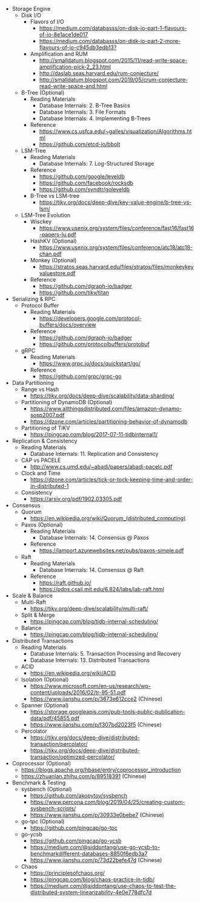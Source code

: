 - Storage Engine
  - Disk I/O
    - Flavors of I/O
      - <https://medium.com/databasss/on-disk-io-part-1-flavours-of-io-8e1ace1de017>
      - <https://medium.com/databasss/on-disk-io-part-2-more-flavours-of-io-c945db3edb13?>
    - Amplification and RUM
      - <http://smalldatum.blogspot.com/2015/11/read-write-space-amplification-pick-2_23.html>
      - <http://daslab.seas.harvard.edu/rum-conjecture/>
      - <http://smalldatum.blogspot.com/2019/05/crum-conjecture-read-write-space-and.html>
  - B-Tree (Optional)
    - Reading Materials
      - Database Internals: 2. B-Tree Basics
      - Database Internals: 3. File Formats
      - Database Internals: 4. Implementing B-Trees
    - Reference
      - <https://www.cs.usfca.edu/~galles/visualization/Algorithms.html>
      - <https://github.com/etcd-io/bbolt>
  - LSM-Tree
    - Reading Materials
      - Database Internals: 7. Log-Structured Storage
    - Reference
      - <https://github.com/google/leveldb>
      - <https://github.com/facebook/rocksdb>
      - <https://github.com/syndtr/goleveldb>
    - B-Tree vs LSM-tree
      - <https://tikv.org/docs/deep-dive/key-value-engine/b-tree-vs-lsm/>
  - LSM-Tree Evolution
    - Wisckey
      - <https://www.usenix.org/system/files/conference/fast16/fast16-papers-lu.pdf>
    - HashKV (Optional)
      - <https://www.usenix.org/system/files/conference/atc18/atc18-chan.pdf>
    - Monkey (Optional)
      - <https://stratos.seas.harvard.edu/files/stratos/files/monkeykeyvaluestore.pdf>
    - Reference
      - <https://github.com/dgraph-io/badger>
      - <https://github.com/tikv/titan>
- Serializing & RPC
  - Protocol Buffer
    - Reading Materials
      - <https://developers.google.com/protocol-buffers/docs/overview>
    - Reference
      - <https://github.com/dgraph-io/badger>
      - <https://github.com/protocolbuffers/protobuf>
  - gRPC
    - Reading Materials
      - <https://www.grpc.io/docs/quickstart/go/>
    - Reference
      - <https://github.com/grpc/grpc-go>
- Data Partitioning
  - Range vs Hash
    - <https://tikv.org/docs/deep-dive/scalability/data-sharding/>
  - Partitioning of DynamoDB (Optional)
    - <https://www.allthingsdistributed.com/files/amazon-dynamo-sosp2007.pdf>
    - <https://dzone.com/articles/partitioning-behavior-of-dynamodb>
  - Partitioning of TiKV
    - <https://pingcap.com/blog/2017-07-11-tidbinternal1/>
- Replication & Consistency
  - Reading Materials
    - Database Internals: 11. Replication and Consistency
  - CAP vs PACELE
    - <http://www.cs.umd.edu/~abadi/papers/abadi-pacelc.pdf>
  - Clock and Time
    - <https://dzone.com/articles/tick-or-tock-keeping-time-and-order-in-distributed-1>
  - Consistency
    - <https://arxiv.org/pdf/1902.03305.pdf>
- Consensus
  - Quorum
    - <https://en.wikipedia.org/wiki/Quorum_(distributed_computing)>
  - Paxos (Optional)
    - Reading Materials
      - Database Internals: 14. Consensus @ Paxos
    - Reference
      - <https://lamport.azurewebsites.net/pubs/paxos-simple.pdf>
  - Raft
    - Reading Materials
      - Database Internals: 14. Consensus @ Raft
    - Reference
      - <https://raft.github.io/>
      - <https://pdos.csail.mit.edu/6.824/labs/lab-raft.html>
- Scale & Balance
  - Multi-Raft
    - <https://tikv.org/deep-dive/scalability/multi-raft/>
  - Split & Merge
    - <https://pingcap.com/blog/tidb-internal-scheduling/>
  - Balance
    - <https://pingcap.com/blog/tidb-internal-scheduling/>
- Distributed Transactions
  - Reading Materials
    - Database Internals: 5. Transaction Processing and Recovery
    - Database Internals: 13. Distributed Transactions
  - ACID
    - <https://en.wikipedia.org/wiki/ACID>
  - Isolation (Optional)
    - <https://www.microsoft.com/en-us/research/wp-content/uploads/2016/02/tr-95-51.pdf>
    - <https://www.jianshu.com/p/3673e612cce2> (Chinese)
  - Spanner (Optional)
    - <https://storage.googleapis.com/pub-tools-public-publication-data/pdf/45855.pdf>
    - <https://www.jianshu.com/p/f307bd2023f5> (Chinese)
  - Percolator
    - <https://tikv.org/docs/deep-dive/distributed-transaction/percolator/>
    - <https://tikv.org/docs/deep-dive/distributed-transaction/optimized-percolator/>
- Coprocessor (Optional)
  - <https://blogs.apache.org/hbase/entry/coprocessor_introduction>
  - <https://zhuanlan.zhihu.com/p/89518391> (Chinese)
- Benchmark & Testing
  - sysbench (Optional)
    - <https://github.com/akopytov/sysbench>
    - <https://www.percona.com/blog/2019/04/25/creating-custom-sysbench-scripts/>
    - <https://www.jianshu.com/p/30933e0bebe7> (Chinese)
  - go-tpc (Optional)
    - <https://github.com/pingcap/go-tpc>
  - go-ycsb
    - <https://github.com/pingcap/go-ycsb>
    - <https://medium.com/@siddontang/use-go-ycsb-to-benchmarkdifferent-databases-8850f6edb3a7>
    - <https://www.jianshu.com/p/73d22befe47d> (Chinese)
  - Chaos
    - <https://principlesofchaos.org/>
    - <https://pingcap.com/blog/chaos-practice-in-tidb/>
    - <https://medium.com/@siddontang/use-chaos-to-test-the-distributed-system-linearizability-4e0e778dfc7d>
